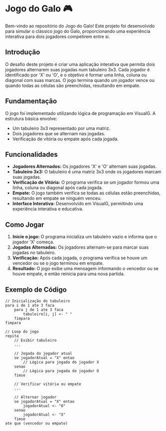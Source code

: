 # Jogo do Galo 🎮

Bem-vindo ao repositório do Jogo do Galo! Este projeto foi desenvolvido para simular o clássico jogo do Galo, proporcionando uma experiência interativa para dois jogadores competirem entre si.

## Introdução

O desafio deste projeto é criar uma aplicação interativa que permita dois jogadores alternarem suas jogadas num tabuleiro 3x3. Cada jogador é identificado por 'X' ou 'O', e o objetivo é formar uma linha, coluna ou diagonal com suas marcas. O jogo termina quando um jogador vence ou quando todas as células são preenchidas, resultando em empate.

## Fundamentação

O jogo foi implementado utilizando lógica de programação em VisualG. A estrutura básica envolve:
- Um tabuleiro 3x3 representado por uma matriz.
- Dois jogadores que se alternam nas jogadas.
- Verificação de vitória ou empate após cada jogada.

## Funcionalidades

- **Jogadores Alternados:** Os jogadores 'X' e 'O' alternam suas jogadas.
- **Tabuleiro 3x3:** O tabuleiro é uma matriz 3x3 onde os jogadores marcam suas jogadas.
- **Verificação de Vitória:** O programa verifica se um jogador formou uma linha, coluna ou diagonal após cada jogada.
- **Empate:** O jogo também verifica se todas as células estão preenchidas, resultando em empate se ninguém venceu.
- **Interface Interativa:** Desenvolvido em VisualG, permitindo uma experiência interativa e educativa.

## Como Jogar

1. **Inicie o jogo:** O programa inicializa um tabuleiro vazio e informa que o jogador 'X' começa.
2. **Jogadas Alternadas:** Os jogadores alternam-se para marcar suas jogadas no tabuleiro.
3. **Verificação:** Após cada jogada, o programa verifica se houve um vencedor ou se o jogo terminou em empate.
4. **Resultado:** O jogo exibe uma mensagem informando o vencedor ou se houve empate, e então reinicia para uma nova partida.

## Exemplo de Código

```visualg
// Inicialização do tabuleiro
para i de 1 ate 3 faca
    para j de 1 ate 3 faca
        tabuleiro[i, j] <- " "
    fimpara
fimpara

// Loop do jogo
repita
    // Exibir tabuleiro
    ...
    
    // Jogada do jogador atual
    se jogadorAtual = "X" entao
        // Lógica para jogada do jogador X
    senao
        // Lógica para jogada do jogador O
    fimse
    
    // Verificar vitória ou empate
    ...
    
    // Alternar jogador
    se jogadorAtual = "X" entao
        jogadorAtual <- "O"
    senao
        jogadorAtual <- "X"
    fimse
ate que (vencedor ou empate)
